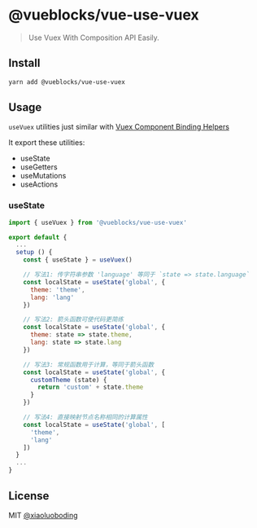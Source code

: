 # @vueblocks/vue-use-vuex

> Use Vuex With Composition API Easily.

## Install

```bash
yarn add @vueblocks/vue-use-vuex
```

## Usage

`useVuex` utilities just similar with [Vuex Component Binding Helpers](https://vuex.vuejs.org/api/#component-binding-helpers)

It export these utilities:

* useState
* useGetters
* useMutations
* useActions

### useState

```js
import { useVuex } from '@vueblocks/vue-use-vuex'

export default {
  ...
  setup () {
    const { useState } = useVuex()

    // 写法1: 传字符串参数 'language' 等同于 `state => state.language`
    const localState = useState('global', {
      theme: 'theme',
      lang: 'lang'
    })

    // 写法2: 箭头函数可使代码更简练
    const localState = useState('global', {
      theme: state => state.theme,
      lang: state => state.lang
    })

    // 写法3: 常规函数用于计算，等同于箭头函数
    const localState = useState('global', {
      customTheme (state) {
        return 'custom' + state.theme
      }
    })

    // 写法4: 直接映射节点名称相同的计算属性
    const localState = useState('global', [
      'theme',
      'lang'
    ])
  }
  ...
}
```

## License

MIT [@xiaoluoboding](https://github.com/xiaoluoboding)
